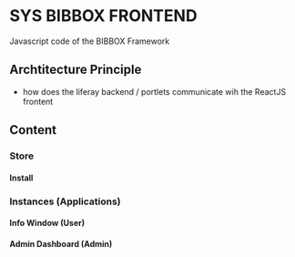 # SYS BIBBOX FRONTEND
Javascript code of the BIBBOX Framework


## Archtitecture Principle
 * how does the liferay backend / portlets communicate wih the ReactJS frontent

## Content
### Store
#### Install
### Instances (Applications)
#### Info Window (User)
#### Admin Dashboard (Admin)